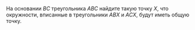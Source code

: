 На  основании  $BC$ треугольника  $ABC$   найдите  такую точку $X$, что окружности, вписанные в треугольники $ABX$  и $ACX$, будут иметь общую точку.